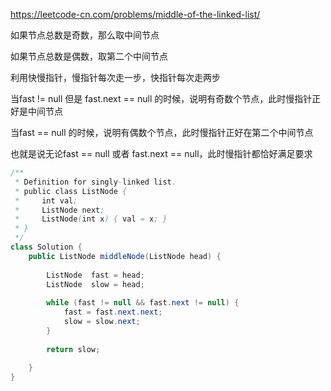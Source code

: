 https://leetcode-cn.com/problems/middle-of-the-linked-list/



如果节点总数是奇数，那么取中间节点

如果节点总数是偶数，取第二个中间节点



利用快慢指针，慢指针每次走一步，快指针每次走两步



当fast != null 但是 fast.next == null 的时候，说明有奇数个节点，此时慢指针正好是中间节点

当fast == null 的时候，说明有偶数个节点，此时慢指针正好在第二个中间节点



也就是说无论fast == null  或者  fast.next == null，此时慢指针都恰好满足要求



```java
/**
 * Definition for singly-linked list.
 * public class ListNode {
 *     int val;
 *     ListNode next;
 *     ListNode(int x) { val = x; }
 * }
 */
class Solution {
    public ListNode middleNode(ListNode head) {
        
        ListNode  fast = head;
        ListNode  slow = head;
        
        while (fast != null && fast.next != null) {
            fast = fast.next.next;
            slow = slow.next;
        }
        
        return slow;
        
    }
}
```

